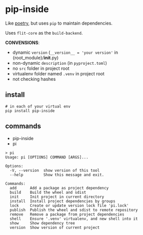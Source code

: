 # pip-inside

Like [poetry](https://python-poetry.org/), but uses `pip` to maintain dependencies.

Uses `flit-core` as the `build-backend`.


**CONVENSIONS**:

 - dynamic `version` (`__version__ = 'your version'` in {root_module}/__init__.py)
 - non-dynamic `description` (in `pyproject.toml`)
 - no `src` folder in project root
 - virtualenv folder named `.venv` in project root
 - not checking hashes


## install

```shell
# in each of your virtual env
pip install pip-inside
```

## commands

 - pip-inside
 - pi

```shell
> pi
Usage: pi [OPTIONS] COMMAND [ARGS]...

Options:
  -V, --version  show version of this tool
  --help         Show this message and exit.

Commands:
  add      Add a package as project dependency
  build    Build the wheel and sdist
  init     Init project in current directory
  install  Install project dependencies by groups
  lock     Create or update version lock file 'pi.lock'
  publish  Publish the wheel and sdist to remote repository
  remove   Remove a package from project dependencies
  shell    Ensure '.venv' virtualenv, and new shell into it
  show     Show dependency tree
  version  Show version of current project
```

